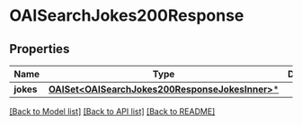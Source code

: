 # OAISearchJokes200Response

## Properties
Name | Type | Description | Notes
------------ | ------------- | ------------- | -------------
**jokes** | [**OAISet&lt;OAISearchJokes200ResponseJokesInner&gt;***](OAISearchJokes200ResponseJokesInner.md) |  | 

[[Back to Model list]](../README.md#documentation-for-models) [[Back to API list]](../README.md#documentation-for-api-endpoints) [[Back to README]](../README.md)


